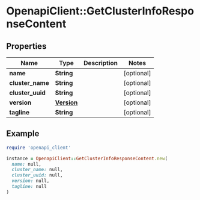 # OpenapiClient::GetClusterInfoResponseContent

## Properties

| Name | Type | Description | Notes |
| ---- | ---- | ----------- | ----- |
| **name** | **String** |  | [optional] |
| **cluster_name** | **String** |  | [optional] |
| **cluster_uuid** | **String** |  | [optional] |
| **version** | [**Version**](Version.md) |  | [optional] |
| **tagline** | **String** |  | [optional] |

## Example

```ruby
require 'openapi_client'

instance = OpenapiClient::GetClusterInfoResponseContent.new(
  name: null,
  cluster_name: null,
  cluster_uuid: null,
  version: null,
  tagline: null
)
```

